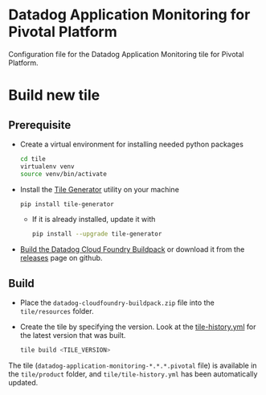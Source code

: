 # Datadog Application Monitoring for Pivotal Platform

Configuration file for the Datadog Application Monitoring tile for Pivotal Platform.

# Build new tile

## Prerequisite

- Create a virtual environment for installing needed python packages
    ```bash
    cd tile
    virtualenv venv
    source venv/bin/activate
    ```

- Install the [Tile Generator](https://docs.pivotal.io/tiledev/2-5/tile-generator.html) utility on your machine
    ```bash
    pip install tile-generator
    ```
    - If it is already installed, update it with
      ```bash
      pip install --upgrade tile-generator
      ```

- [Build the Datadog Cloud Foundry Buildpack](https://github.com/DataDog/datadog-cloudfoundry-buildpack#building) or download it from the [releases](https://github.com/DataDog/datadog-cloudfoundry-buildpack/releases) page on github.

## Build

- Place the `datadog-cloudfoundry-buildpack.zip` file into the `tile/resources` folder.

- Create the tile by specifying the version. Look at the [tile-history.yml](tile/tile-history.yml) for the latest version that was built.
    ```bash
    tile build <TILE_VERSION>
    ```

The tile (`datadog-application-monitoring-*.*.*.pivotal` file) is available in the `tile/product` folder, and `tile/tile-history.yml` has been automatically updated.
